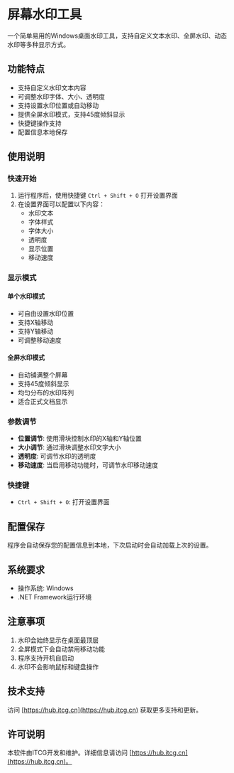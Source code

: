 # 屏幕水印工具

一个简单易用的Windows桌面水印工具，支持自定义文本水印、全屏水印、动态水印等多种显示方式。

## 功能特点

- 支持自定义水印文本内容
- 可调整水印字体、大小、透明度
- 支持设置水印位置或自动移动
- 提供全屏水印模式，支持45度倾斜显示
- 快捷键操作支持
- 配置信息本地保存

## 使用说明

### 快速开始

1. 运行程序后，使用快捷键 `Ctrl + Shift + O` 打开设置界面
2. 在设置界面可以配置以下内容：
   - 水印文本
   - 字体样式
   - 字体大小
   - 透明度
   - 显示位置
   - 移动速度

### 显示模式

#### 单个水印模式
- 可自由设置水印位置
- 支持X轴移动
- 支持Y轴移动
- 可调整移动速度

#### 全屏水印模式
- 自动铺满整个屏幕
- 支持45度倾斜显示
- 均匀分布的水印阵列
- 适合正式文档显示

### 参数调节

- **位置调节**: 使用滑块控制水印的X轴和Y轴位置
- **大小调节**: 通过滑块调整水印文字大小
- **透明度**: 可调节水印的透明度
- **移动速度**: 当启用移动功能时，可调节水印移动速度

### 快捷键

- `Ctrl + Shift + O`: 打开设置界面

## 配置保存

程序会自动保存您的配置信息到本地，下次启动时会自动加载上次的设置。

## 系统要求

- 操作系统: Windows
- .NET Framework运行环境

## 注意事项

1. 水印会始终显示在桌面最顶层
2. 全屏模式下会自动禁用移动功能
3. 程序支持开机自启动
4. 水印不会影响鼠标和键盘操作

## 技术支持

访问 [https://hub.itcg.cn](https://hub.itcg.cn) 获取更多支持和更新。

## 许可说明

本软件由ITCG开发和维护。详细信息请访问 [https://hub.itcg.cn](https://hub.itcg.cn)。
